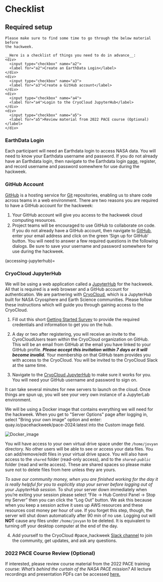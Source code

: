 # Checklist
## Required setup

```{attention}
Please make sure to find some time to go through the below material before
the hackweek.

__Here is a checklist of things you need to do in advance__:
<div>
  <input type="checkbox" name="a2">
  <label for="a2">Create an EarthData Login</label>
</div>
<div>
  <input type="checkbox" name="a3">
  <label for="a3">Create a GitHub account</label>
</div>
<div>
  <input type="checkbox" name="a4">
  <label for="a4">Login to the CryoCloud JupyterHub</label>
</div>
<div>
  <input type="checkbox" name="a5">
  <label for="a5">Review material from 2022 PACE course (Optional)</label>
</div>
```

### EarthData Login

Each participant will need an Earthdata login to access NASA data. You will need to know your Earthdata username and password. 
If you do not already have an Earthdata login, then navigate to the Earthdata login [page](https://urs.earthdata.nasa.gov/),
register, and record username and password somewhere for use during the hackweek. 

### GitHub Account

[GitHub](https://github.com/) is a hosting service for [Git](https://icesat-2-2023.hackweek.io/reference/glossary.html#term-Git)
repositories, enabling us to share code across teams in a web environment.
There are two reasons you are required to have a GitHub account for the hackweek:
1. Your GitHub account will give you access to the hackweek cloud computing resources.
2. Project teams will be encouraged to use GitHub to collaborate on code.
If you do not already have a GitHub account, then navigate to [GitHub](https://github.com/), enter your email address and click on the green ‘Sign up for GitHub’ button. 
You will need to answer a few required questions in the following dialogs. Be sure to save your username 
and password somewhere for use during the hackweek.

(accessing-jupyterhub)=
### CryoCloud JupyterHub

We will be using a web application called a [JupyterHub](https://jupyterhub.readthedocs.io/en/stable/) for the hackweek. 
All that is required is a web browser and a GitHub account for authentication. 
We are partnering with [CryoCloud](https://book.cryointhecloud.com/intro.html), which is a JupyterHub built for NASA Cryosphere and Earth Science communities.
Please follow these instructions which will guide you through gaining access to the CryoCloud. 

1. Fill out this short [Getting Started Survey](https://forms.gle/d8oP1gp9YikS2ixM8) to provide the required credentials and information to get you on the hub. 


2. A day or two after registering, you will receive an invite to the CyroCloudUsers team within the CryoCloud organization on GitHub. This will be an email from GitHub at the email you have linked to your GitHub profile. ***Please accept this invitation within 7 days or it will become invalid.*** Your membership on that GitHub team provides you with access to the CryoCloud. You will be invited to the CryoCloud Slack at the same time.


3. Navigate to the [CryoCloud JupyterHub](https://hub.cryointhecloud.com/) to make sure it works for you. You will need your GitHub username and password to sign on. 


It can take several minutes for new servers to launch on the cloud. Once things are spun up, you will see your very own instance of a JupyterLab environment. 

We will be using a Docker image that contains everything we will need for the hackweek. When you get to "Server Options" page after logging in, select "Bring your own image" option and enter: quay.io/pacehackweek/pace-2024:latest into the Custom image field.

![Docker_image](../img/Docer_image_instructions.png)

You will have access to your own virtual drive space under the `/home/jovyan` directory. No other users will be able to see or access your data files. You can add/remove/edit files in your virtual drive space. You will also have access to the `shared` folder (read-only access), and to the *`shared-public`* folder (read and write access). These are shared spaces so please make sure not to delete files from here unless they are yours.

*To save our community money, when you are finished working for the day it is really helpful for you to explicitly stop your server before logging out of your JupyterHub session.* To shut your server down immediately when you’re exiting your session please select “File -> Hub Control Panel -> Stop my Server” then you can click the “Log Out” button. We ask this because when you keep a session active it uses up AWS resources and these resources cost money per hour of use. If you forget this step, though, the server will shut down automatically after 90 min of no use.
Logging out will **NOT** cause any files under `/home/jovyan` to be deleted. It is equivalent to turning off your desktop computer at the end of the day.

4. Add yourself to the CryoCloud #pace_hackweek [Slack channel](https://join.slack.com/t/cryospherecloud/shared_invite/zt-1isgbeuhh-q~cYYKtn_6i3PR1alGca_g) to join the community, get updates, and ask any questions.

### 2022 PACE Course Review (Optional) 

If interested, please review course material from the 2022 PACE training course: *What’s behind the curtain of the NASA PACE mission?* All lecture recordings and presentation PDFs can be accessed [here.](https://www.us-ocb.org/pace-mission-training-activity/)
